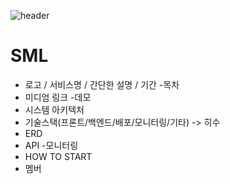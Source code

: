 ![header](https://capsule-render.vercel.app/api?type=wave&color=auto&height=300&section=header&text=capsule%20render&fontSize=90)
# SML
- 로고 / 서비스명 / 간단한 설명 / 기간
-목차
- 미디엄 링크
-데모
- 시스템 아키텍처
- 기술스택(프론트/백엔드/배포/모니터링/기타) -> 히수 
- ERD
- API
-모니터링
- HOW TO START
- 멤버
